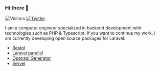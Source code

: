 ### Hi there 👋

![Visitors](https://visitor-badge.glitch.me/badge?page_id=gregorip02)
[![Twitter](https://img.shields.io/twitter/url/https/twitter.com/cloudposse.svg?style=social&label=Follow%20%40gregorip02)](https://twitter.com/gregorip02)

I am a computer engineer specialized in backend development with technologies such as PHP & Typescript. If you want to continue my work, i am currently developing open source packages for Laravel:

- [Restql](https://github.com/gregorip02/restql)
- [Laravel parallel](https://github.com/stubleapp/laravel-parallel)
- [Openapi Generator](https://github.com/gregorip02/openapi-generator)
- [Servel](https://github.com/gregorip02/servel)
